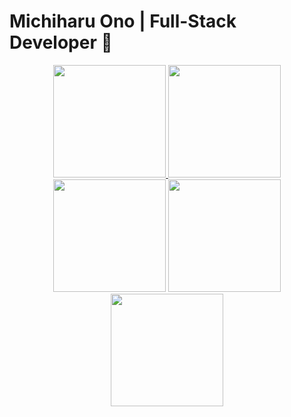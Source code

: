 # Michiharu Ono | Full-Stack Developer 👋

<div align="center">

  <!-- GitHub Stats -->
  <a href="https://github.com/michymono77">
    <img height="180em" src="https://github-readme-stats.vercel.app/api?username=michymono77&show_icons=true&theme=dark&include_all_commits=true&count_private=true"/>
  </a>

  <!-- Top Languages -->
  <img height="180em" src="https://github-readme-stats.vercel.app/api/top-langs/?username=michymono77&layout=compact&theme=dark"/>

  <!-- Activity Graph -->
  <img height="180em" src="https://activity-graph.herokuapp.com/graph?username=michymono77&theme=react-dark"/>

  <!-- Contribution Calendar -->
  <img height="180em" src="https://ghchart.rshah.org/michymono77"/>

  <!-- Commit Frequency Chart -->
  <img height="180em" src="https://github-readme-commit-graph.vercel.app/?user=michymono77&theme=dark"/>

</div>
